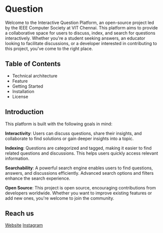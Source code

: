 # Question

Welcome to the Interactive Question Platform, an open-source project led by the
IEEE Computer Society at VIT Chennai. This platform aims to provide a
collaborative space for users to discuss, index, and search for questions
interactively. Whether you're a student seeking answers, an educator looking to
facilitate discussions, or a developer interested in contributing to this
project, you've come to the right place.

## Table of Contents

- Technical architecture
- Feature
- Getting Started
- Installation
- License

## Introduction

This platform is built with the following goals in mind:

**Interactivity**: Users can discuss questions, share their insights, and
collaborate to find solutions or gain deeper insights into a topic.

**Indexing**: Questions are categorized and tagged, making it easier to find
related questions and discussions. This helps users quickly access relevant
information.

**Searchability**: A powerful search engine enables users to find questions,
answers, and discussions efficiently. Advanced search options and filters
enhance the search experience.

**Open Source**: This project is open source, encouraging contributions from
developers worldwide. Whether you want to improve existing features or add new
ones, you're welcome to join the community.

## Reach us

[Website](https://ieeecsvitc.com)
[Instagram](https://instagram.com/compsoc.vitcc)
